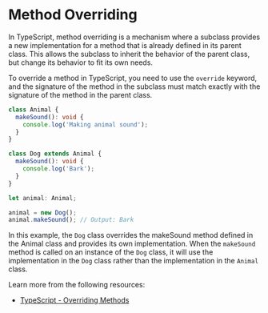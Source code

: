 # Method Overriding

In TypeScript, method overriding is a mechanism where a subclass provides a new implementation for a method that is already defined in its parent class. This allows the subclass to inherit the behavior of the parent class, but change its behavior to fit its own needs.

To override a method in TypeScript, you need to use the `override` keyword, and the signature of the method in the subclass must match exactly with the signature of the method in the parent class.

```typescript
class Animal {
  makeSound(): void {
    console.log('Making animal sound');
  }
}

class Dog extends Animal {
  makeSound(): void {
    console.log('Bark');
  }
}

let animal: Animal;

animal = new Dog();
animal.makeSound(); // Output: Bark
```

In this example, the `Dog` class overrides the makeSound method defined in the Animal class and provides its own implementation. When the `makeSound` method is called on an instance of the `Dog` class, it will use the implementation in the `Dog` class rather than the implementation in the `Animal` class.

Learn more from the following resources:

- [TypeScript - Overriding Methods](https://www.typescriptlang.org/docs/handbook/2/classes.html#overriding-methods)
